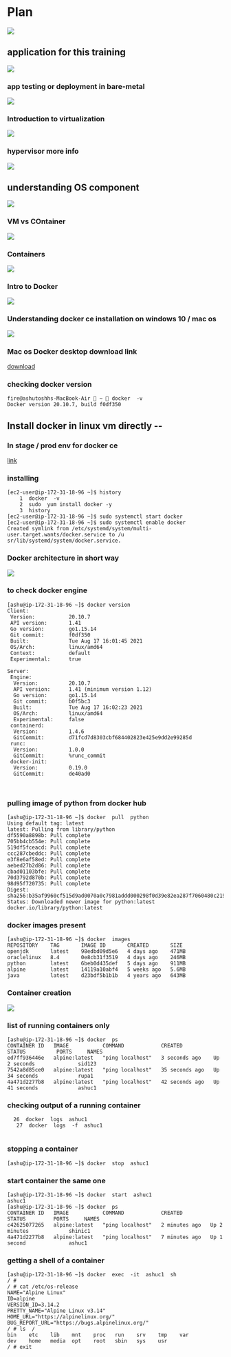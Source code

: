 # Plan 

<img src="plan.png">

## application for this training 

<img src="app.png">

### app testing or deployment in bare-metal

<img src="bare.png">

### Introduction to virtualization 

<img src="vir.png">

### hypervisor more info

<img src="hy.png">

## understanding OS component 

<img src="os.png">

### VM vs COntainer 

<img src="vmcre.png">

### Containers 

<img src="cont.png">

### Intro to Docker 

<img src="docker.png">

### Understanding docker ce installation on windows 10 / mac os

<img src="install.png">

### Mac os Docker desktop download link

[download](https://hub.docker.com/editions/community/docker-ce-desktop-mac)

### checking docker version 

```
fire@ashutoshhs-MacBook-Air  ~  docker  -v
Docker version 20.10.7, build f0df350

```

## Install docker in linux vm directly -- 

###  In stage / prod env for docker ce 

[link](https://docs.docker.com/engine/install/)

### installing 

```
[ec2-user@ip-172-31-18-96 ~]$ history 
    1  docker  -v
    2  sudo  yum install docker -y
    3  history 
[ec2-user@ip-172-31-18-96 ~]$ sudo systemctl start docker
[ec2-user@ip-172-31-18-96 ~]$ sudo systemctl enable docker
Created symlink from /etc/systemd/system/multi-user.target.wants/docker.service to /u
sr/lib/systemd/system/docker.service.

```
### Docker architecture in short way

<img src="docker11.png">

### to check docker engine 

```
[ashu@ip-172-31-18-96 ~]$ docker version 
Client:
 Version:           20.10.7
 API version:       1.41
 Go version:        go1.15.14
 Git commit:        f0df350
 Built:             Tue Aug 17 16:01:45 2021
 OS/Arch:           linux/amd64
 Context:           default
 Experimental:      true

Server:
 Engine:
  Version:          20.10.7
  API version:      1.41 (minimum version 1.12)
  Go version:       go1.15.14
  Git commit:       b0f5bc3
  Built:            Tue Aug 17 16:02:23 2021
  OS/Arch:          linux/amd64
  Experimental:     false
 containerd:
  Version:          1.4.6
  GitCommit:        d71fcd7d8303cbf684402823e425e9dd2e99285d
 runc:
  Version:          1.0.0
  GitCommit:        %runc_commit
 docker-init:
  Version:          0.19.0
  GitCommit:        de40ad0
  
  
```

### pulling image of python from docker hub 

```
[ashu@ip-172-31-18-96 ~]$ docker  pull  python
Using default tag: latest
latest: Pulling from library/python
df5590a8898b: Pull complete 
705bb4cb554e: Pull complete 
519df5fceacd: Pull complete 
ccc287cbeddc: Pull complete 
e3f8e6af58ed: Pull complete 
aebed27b2d86: Pull complete 
cbad01103bfe: Pull complete 
70d3792d870b: Pull complete 
98d95f720735: Pull complete 
Digest: sha256:b35af9960cf515d9ad0070a0c7981addd000298f0d39e82ea287f7060480c219
Status: Downloaded newer image for python:latest
docker.io/library/python:latest

```

### docker images present 

```
[ashu@ip-172-31-18-96 ~]$ docker  images
REPOSITORY    TAG       IMAGE ID       CREATED       SIZE
openjdk       latest    98edbd09d5e6   4 days ago    471MB
oraclelinux   8.4       0e8cb31f3519   4 days ago    246MB
python        latest    6beb0d435def   5 days ago    911MB
alpine        latest    14119a10abf4   5 weeks ago   5.6MB
java          latest    d23bdf5b1b1b   4 years ago   643MB

```

### Container creation 

<img src="contcreate.png">

### list of running containers only 

```
[ashu@ip-172-31-18-96 ~]$ docker  ps
CONTAINER ID   IMAGE           COMMAND            CREATED          STATUS          PORTS     NAMES
ed7ff936446e   alpine:latest   "ping localhost"   3 seconds ago    Up 2 seconds              sid123
7542a8d85ce0   alpine:latest   "ping localhost"   35 seconds ago   Up 34 seconds             rupa1
4a471d2277b8   alpine:latest   "ping localhost"   42 seconds ago   Up 41 seconds             ashuc1

```

### checking output of a running container 

```
  26  docker  logs  ashuc1 
   27  docker  logs  -f  ashuc1 
   
```

### stopping a container 

```
[ashu@ip-172-31-18-96 ~]$ docker  stop  ashuc1

```

### start container the same one 

```
[ashu@ip-172-31-18-96 ~]$ docker  start  ashuc1
ashuc1
[ashu@ip-172-31-18-96 ~]$ docker  ps
CONTAINER ID   IMAGE           COMMAND            CREATED         STATUS         PORTS     NAMES
c42625077265   alpine:latest   "ping localhost"   2 minutes ago   Up 2 minutes             shinic1
4a471d2277b8   alpine:latest   "ping localhost"   7 minutes ago   Up 1 second              ashuc1

```

### getting a shell of a container 

```
[ashu@ip-172-31-18-96 ~]$ docker  exec  -it  ashuc1  sh 
/ # 
/ # cat /etc/os-release 
NAME="Alpine Linux"
ID=alpine
VERSION_ID=3.14.2
PRETTY_NAME="Alpine Linux v3.14"
HOME_URL="https://alpinelinux.org/"
BUG_REPORT_URL="https://bugs.alpinelinux.org/"
/ # ls  /
bin    etc    lib    mnt    proc   run    srv    tmp    var
dev    home   media  opt    root   sbin   sys    usr
/ # exit

```





